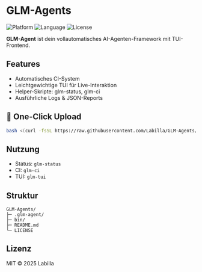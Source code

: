 # GLM-Agents

![Platform](https://img.shields.io/badge/platform-Termux-green)
![Language](https://img.shields.io/badge/language-Bash%20%2B%20Python-blue)
![License](https://img.shields.io/badge/license-MIT-lightgrey)

**GLM-Agent** ist dein vollautomatisches AI-Agenten-Framework mit TUI-Frontend.

## Features
- Automatisches CI-System
- Leichtgewichtige TUI für Live-Interaktion
- Helper-Skripte: glm-status, glm-ci
- Ausführliche Logs & JSON-Reports

## 🚀 One-Click Upload
```bash
bash <(curl -fsSL https://raw.githubusercontent.com/Labilla/GLM-Agents/main/upload_glm_agent.sh)
```

## Nutzung
- Status: `glm-status`
- CI:     `glm-ci`
- TUI:    `glm-tui`

## Struktur
```
GLM-Agents/
├─ .glm-agent/
├─ bin/
├─ README.md
└─ LICENSE
```

## Lizenz
MIT © 2025 Labilla
